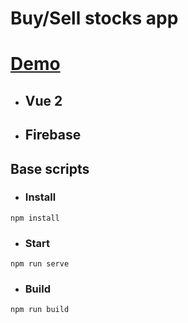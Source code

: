 # Buy/Sell stocks app

# [Demo](https://dimabytes.github.io/vue-stocks-js/)

* ## Vue 2
* ## Firebase

## Base scripts

* ### Install

```
npm install
```

* ### Start

```
npm run serve
```

* ### Build

```
npm run build
```
